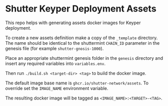 # Shutter Keyper Deployment Assets

This repo helps with generating assets docker images for Keyper deployment.

To create a new assets definition make a copy of the `_template` directory.
The name should be identical to the shuttermint `CHAIN_ID` parameter in the 
genesis file (for example `shutter-gnosis-1000`).

Place an appropriate shuttermint genesis folder in the `genesis` directory 
and insert any required variables into `variables.env`.

Then run `./build.sh <target-dir> <tag>` to build the docker image.

The default image base name is `ghcr.io/shutter-network/assets`.
To override set the `IMAGE_NAME` environment variable.

The resulting docker image will be tagged as `<IMAGE_NAME>:<TARGET>-<TAG>`.
